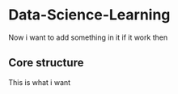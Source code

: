 # Data-Science-Learning
Now i want to add something in it
if it work then
## Core structure
This is what i want
